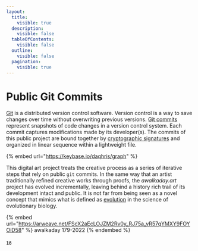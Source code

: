 ```yaml
---
layout:
  title:
    visible: true
  description:
    visible: false
  tableOfContents:
    visible: false
  outline:
    visible: false
  pagination:
    visible: true
---
```


# Public Git Commits

[Git](https://github.com/git-guides#what-is-git) is a distributed version control software. Version control is a way to save changes over time without overwriting previous versions. [Git commits](https://github.com/git-guides/git-commit#git-commit) represent snapshots of code changes in a version control system. Each commit captures modifications made by its developer(s). The commits of this public project are bound together by [cryptographic signatures](https://keybase.io/daqhris/graph) and organized in linear sequence within a lightweight file.

{% embed url="https://keybase.io/daqhris/graph" %}

This digital art project treats the creative process as a series of iterative steps that rely on public `git` commits. In the same way that an artist traditionally refined creative works through proofs, the _awalkaday.art_ project has evolved incrementally, leaving behind a history rich trail of its development intact and public. It is not far from being seen as a novel concept that mimics what is defined as [evolution](https://evolution.berkeley.edu/evolution-101/the-history-of-life-looking-at-the-patterns/trees-not-ladders/) in the science of evolutionary biology.

{% embed url="https://arweave.net/FScX2aEcLOJZM2Rv0y_RJ75a_vR57qYMXY9FOYOiD58" %}
awalkaday 179-2022
{% endembed %}

#### `18`
